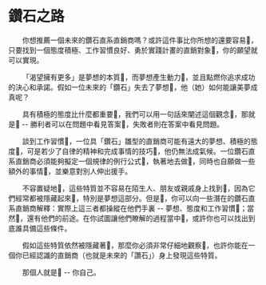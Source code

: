 # 鑽石之路

  你想推薦一個未來的鑽石直系直銷商嗎？或許這件事比你所想的還要容易，只要找到一個態度積極、工作習慣良好、勇於實踐計畫的直銷對象，你的願望就可以實現。

  「渴望擁有更多」是夢想的本質，而夢想產生動力，並且點燃你追求成功的決心和承諾。假如一位未來的「鑽石」失去了夢想，他（她）如何能讓美夢成真呢？

  具有積極的態度比什麼都重要，我們可以用一句話來闡述這個觀念，那就是 -- 勝利者可以在問題中看見答案，失敗者則在答案中看見問題。

  談到工作習慣，一位具「鑽石」雛型的直銷商可能有遠大的夢想、積極的態度，可是若少了自律的精神和完成事情的技巧，他仍無法成氣候。一位鑽石直系直銷商必須能夠擬定一個規律的例行公式，執著地去做，同時也自願做一些額外的事情，並樂意對別人伸出援手。

  不容置疑地，這些特質並不容易在陌生人、朋友或親戚身上找到，因為它們經常都被隱藏起來，特別是夢想這部分。但是，你可以向一些潛在的鑽石直系直銷商解釋：實際上這三者都操縱在他們手裏 -- 夢想、態度和工作習慣；當然，還有他們的前途。在你試圖讓他們瞭解的過程當中，或許你也可以找出到底誰具備這些條件。

  假如這些特質依然被隱藏著，那麼你必須非常仔細地觀察，也許你能在一個你已經認識的直銷商（也就是未來的「讚石」）身上發現這些特質。

  那個人就是 -- 你自己。

